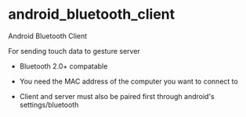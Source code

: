 android_bluetooth_client
========================

Android Bluetooth Client

For sending touch data to gesture server


- Bluetooth 2.0+ compatable

- You need the MAC address of the computer you want to connect to

- Client and server must also be paired first through android's settings/bluetooth 
